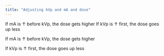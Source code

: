 ```yaml
---
title: "Adjusting kVp and mA and dose"
---
```

If mA is &#8593; before kVp, the dose gets higher
If kVp is &#8593; first, the dose goes up less

If mA is &#8593; before kVp, the dose gets higher

If kVp is &#8593; first, the dose goes up less

